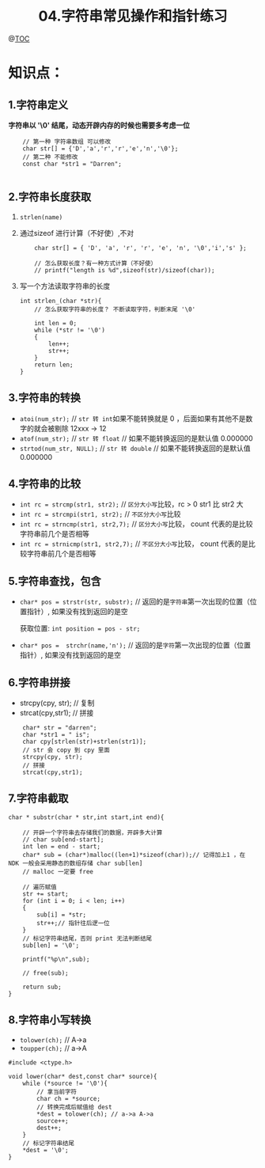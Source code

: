 # <center>04.字符串常见操作和指针练习<center>
@[TOC](C基础)

# 知识点：

## 1.字符串定义

**字符串以 '\0' 结尾，动态开辟内存的时候也需要多考虑一位**
    
``` 
    // 第一种 字符串数组 可以修改
    char str[] = {'D','a','r','r','e','n','\0'};
    // 第二种 不能修改
    const char *str1 = "Darren";
    
```
   

## 2.字符串长度获取

1. `strlen(name)`

2. 通过sizeof 进行计算（不好使）,不对
    ```
        char str[] = { 'D', 'a', 'r', 'r', 'e', 'n', '\0','i','s' };
    
        // 怎么获取长度？有一种方式计算（不好使）
        // printf("length is %d",sizeof(str)/sizeof(char));
    ```

3. 写一个方法读取字符串的长度
    ```
    int strlen_(char *str){
        // 怎么获取字符串的长度？ 不断读取字符，判断末尾 '\0'
    
        int len = 0;
        while (*str != '\0')
        {
            len++;
            str++;
        }
        return len;
    }
    ```


## 3.字符串的转换  
- `atoi(num_str);` // `str 转 int`如果不能转换就是 0 ，后面如果有其他不是数字的就会被剔除 12xxx -> 12
- `atof(num_str);` // `str 转 float` // 如果不能转换返回的是默认值 0.000000 
- `strtod(num_str, NULL);` // `str 转 double` // 如果不能转换返回的是默认值 0.000000 
    
    
## 4.字符串的比较
- `int rc = strcmp(str1, str2);`  // `区分大小写`比较，rc > 0 str1 比 str2 大
- `int rc = strcmpi(str1, str2);`  // `不区分大小写`比较
- `int rc = strncmp(str1, str2,7);` // `区分大小写`比较， count 代表的是比较字符串前几个是否相等
- `int rc = strnicmp(str1, str2,7);` // `不区分大小写`比较， count 代表的是比较字符串前几个是否相等

## 5.字符串查找，包含
- `char* pos = strstr(str, substr);` // 返回的是`字符串`第一次出现的位置（位置指针）, 如果没有找到返回的是空  
    
    获取位置: `int position = pos - str;`
    
- `char* pos =  strchr(name,'n');` // 返回的是`字符`第一次出现的位置（位置指针）, 如果没有找到返回的是空

## 6.字符串拼接

- strcpy(cpy, str); // 复制
- strcat(cpy,str1); // 拼接

```
	char* str = "darren";
	char *str1 = " is";
	char cpy[strlen(str)+strlen(str1)];
	// str 会 copy 到 cpy 里面
	strcpy(cpy, str);
	// 拼接
	strcat(cpy,str1);
```
## 7.字符串截取

```
char * substr(char * str,int start,int end){

	// 开辟一个字符串去存储我们的数据，开辟多大计算
	// char sub[end-start];
	int len = end - start;
	char* sub = (char*)malloc((len+1)*sizeof(char));// 记得加上1 ，在 NDK 一般会采用静态的数组存储 char sub[len]
	// malloc 一定要 free 

	// 遍历赋值
	str += start;
	for (int i = 0; i < len; i++)
	{
		sub[i] = *str;
		str++;// 指针往后逻一位 
	}
	// 标记字符串结尾，否则 print 无法判断结尾
	sub[len] = '\0';

	printf("%p\n",sub);

	// free(sub);

	return sub;
}
```

## 8.字符串小写转换
- `tolower(ch);` // A->a
- `toupper(ch);` // a->A

```
#include <ctype.h>

void lower(char* dest,const char* source){
    while (*source != '\0'){
        // 拿当前字符
        char ch = *source;
        // 转换完成后赋值给 dest
        *dest = tolower(ch); // a->a A->a
        source++;
        dest++;
    }
    // 标记字符串结尾
    *dest = '\0';
}
```